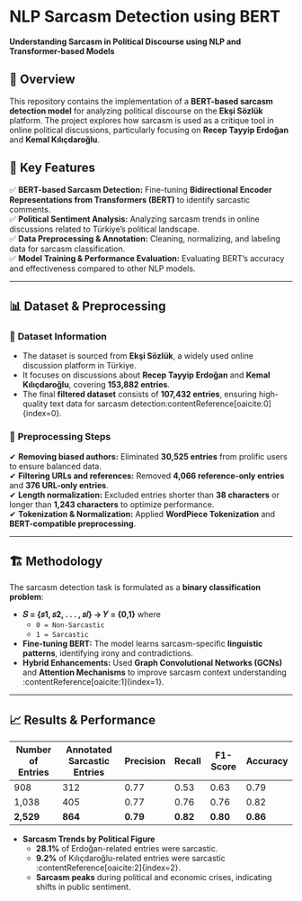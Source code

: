 # NLP Sarcasm Detection using BERT  
**Understanding Sarcasm in Political Discourse using NLP and Transformer-based Models**  

## 📌 Overview  
This repository contains the implementation of a **BERT-based sarcasm detection model** for analyzing political discourse on the **Ekşi Sözlük** platform. The project explores how sarcasm is used as a critique tool in online political discussions, particularly focusing on **Recep Tayyip Erdoğan** and **Kemal Kılıçdaroğlu**.

## 🚀 Key Features  
✅ **BERT-based Sarcasm Detection:** Fine-tuning **Bidirectional Encoder Representations from Transformers (BERT)** to identify sarcastic comments.  
✅ **Political Sentiment Analysis:** Analyzing sarcasm trends in online discussions related to Türkiye’s political landscape.  
✅ **Data Preprocessing & Annotation:** Cleaning, normalizing, and labeling data for sarcasm classification.  
✅ **Model Training & Performance Evaluation:** Evaluating BERT’s accuracy and effectiveness compared to other NLP models.  


---

## 📊 Dataset & Preprocessing  
### 📌 **Dataset Information**  
- The dataset is sourced from **Ekşi Sözlük**, a widely used online discussion platform in Türkiye.  
- It focuses on discussions about **Recep Tayyip Erdoğan** and **Kemal Kılıçdaroğlu**, covering **153,882 entries**.  
- The final **filtered dataset** consists of **107,432 entries**, ensuring high-quality text data for sarcasm detection&#8203;:contentReference[oaicite:0]{index=0}.  

### 🔄 **Preprocessing Steps**  
✔ **Removing biased authors:** Eliminated **30,525 entries** from prolific users to ensure balanced data.  
✔ **Filtering URLs and references:** Removed **4,066 reference-only entries** and **376 URL-only entries**.  
✔ **Length normalization:** Excluded entries shorter than **38 characters** or longer than **1,243 characters** to optimize performance.  
✔ **Tokenization & Normalization:** Applied **WordPiece Tokenization** and **BERT-compatible preprocessing**.  

---

## 🏗️ Methodology  
The sarcasm detection task is formulated as a **binary classification problem**:  
- **𝑆 = {𝑠1, 𝑠2, . . . , 𝑠𝑙} → 𝑌 = {0,1}** where  
  - `0 = Non-Sarcastic`
  - `1 = Sarcastic`  
- **Fine-tuning BERT:** The model learns sarcasm-specific **linguistic patterns**, identifying irony and contradictions.  
- **Hybrid Enhancements:** Used **Graph Convolutional Networks (GCNs)** and **Attention Mechanisms** to improve sarcasm context understanding&#8203;:contentReference[oaicite:1]{index=1}.  

---

## 📈 Results & Performance  

| Number of Entries | Annotated Sarcastic Entries | Precision | Recall | F1-Score | Accuracy |
|------------------|----------------------------|-----------|--------|----------|----------|
| 908             | 312                          | 0.77      | 0.53   | 0.63     | 0.79     |
| 1,038           | 405                          | 0.77      | 0.76   | 0.76     | 0.82     |
| **2,529**       | **864**                      | **0.79**  | **0.82**| **0.80** | **0.86** |

- **Sarcasm Trends by Political Figure**  
  - **28.1%** of Erdoğan-related entries were sarcastic.  
  - **9.2%** of Kılıçdaroğlu-related entries were sarcastic&#8203;:contentReference[oaicite:2]{index=2}.  
  - **Sarcasm peaks** during political and economic crises, indicating shifts in public sentiment.  

